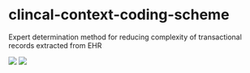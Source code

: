 # clincal-context-coding-scheme
Expert determination method for reducing complexity of transactional records extracted from EHR

[![][board1]][pdf]
[![][board2]][pdf]

[board1]:/libs/materials/Board1.jpg
[board2]:/libs/materials/Board2.png
[pdf]:idpln-2018-banff-3-handout-reduced-size.pdf
